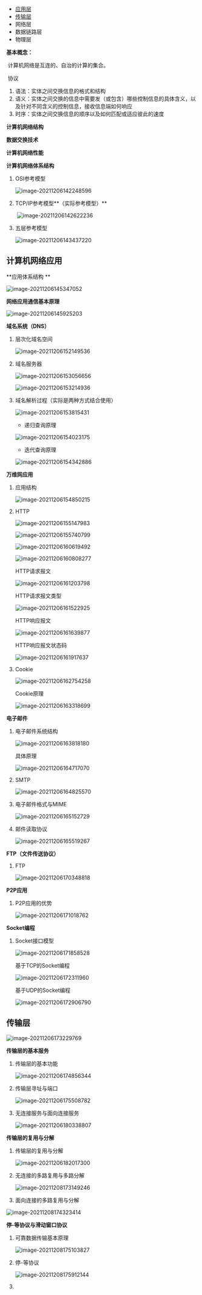 - [应用层]()
- [传输层]()
- 网络层
- 数据链路层
- 物理层

**基本概念：**

​	计算机网络是互连的、自治的计算的集合。

​	协议

1. 语法：实体之间交换信息的格式和结构
2. 语义：实体之间交换的信息中需要发（或包含）哪些控制信息的具体含义，以及针对不同含义的控制信息，接收信息端如何响应
3. 时序：实体之间交换信息的顺序以及如何匹配或适应彼此的速度

**计算机网络结构**

**数据交换技术**

**计算机网络性能**

**计算机网络体系结构**

1. OSI参考模型

   ![image-20211206142248596](../images/image-20211206142248596.png)

2. TCP/IP参考模型**（实际参考模型）**

   ​                                                           ![image-20211206142622236](../images/image-20211206142622236.png)

3. 五层参考模型

   ![image-20211206143437220](../images/image-20211206143437220.png)

## 计算机网络应用

**应用体系结构 **

![image-20211206145347052](../images/image-20211206145347052.png)

**网络应用通信基本原理**

![image-20211206145925203](../images/image-20211206145925203.png) 

**域名系统（DNS）**

1. 层次化域名空间

   ![image-20211206152149536](../images/image-20211206152149536.png)

2. 域名服务器

   ![image-20211206153056656](../images/image-20211206153056656.png)

   ![image-20211206153214936](../images/image-20211206153214936.png)

3. 域名解析过程（实际是两种方式结合使用）

   ![image-20211206153815431](../images/image-20211206153815431.png)

   - 递归查询原理

   ![image-20211206154023175](../images/image-20211206154023175.png)

   - 迭代查询原理

   ![image-20211206154342886](../images/image-20211206154342886.png)

**万维网应用**

1. 应用结构

   ![image-20211206154850215](../images/image-20211206154850215.png)

   

2. HTTP

   ![image-20211206155147983](../images/image-20211206155147983.png)

   ![image-20211206155740799](../images/image-20211206155740799.png)

   ![image-20211206160619492](../images/image-20211206160619492.png)

   ![image-20211206160808277](../images/image-20211206160808277.png)

   HTTP请求报文

   ![image-20211206161203798](../images/image-20211206161203798-16387783533351.png)

   HTTP请求报文类型

   ![image-20211206161522925](../images/image-20211206161522925.png)

   HTTP响应报文 

   ![image-20211206161639877](../images/image-20211206161639877.png)

   HTTP响应报文状态码

   ![image-20211206161917637](../images/image-20211206161917637.png)

3. Cookie

   ![image-20211206162754258](../images/image-20211206162754258.png)

   Cookie原理

   ![image-20211206163318699](../images/image-20211206163318699.png)

**电子邮件**

1. 电子邮件系统结构

   ![image-20211206163818180](../images/image-20211206163818180.png)

   具体原理

   ![image-20211206164717070](../images/image-20211206164717070.png)

2. SMTP

   ![image-20211206164825570](../images/image-20211206164825570.png)

3. 电子邮件格式与MIME

   ![image-20211206165152729](../images/image-20211206165152729.png)

4. 邮件读取协议

   ![image-20211206165519267](../images/image-20211206165519267.png)

**FTP（文件传送协议）**

1. FTP

   ![image-20211206170348818](../images/image-20211206170348818.png)

**P2P应用**

1. P2P应用的优势

   ![image-20211206171018762](../images/image-20211206171018762.png)

**Socket编程**

1. Socket接口模型

   ![image-20211206171858528](../images/image-20211206171858528.png)

   基于TCP的Socket编程

   ![image-20211206172311960](../images/image-20211206172311960.png)

   基于UDP的Socket编程

   ![image-20211206172906790](../images/image-20211206172906790.png)

## 传输层

![image-20211206173229769](../images/image-20211206173229769.png)

**传输层的基本服务**

1. 传输层的基本功能

   ![image-20211206174856344](../images/image-20211206174856344.png)

2. 传输层寻址与端口

   ![image-20211206175508782](../images/image-20211206175508782.png)

3. 无连接服务与面向连接服务

   ![image-20211206180338807](../images/image-20211206180338807.png)

**传输层的复用与分解**

1. 传输层的复用与分解

   ![image-20211206182017300](../images/image-20211206182017300.png)

2. 无连接的多路复用与多路分解

   ![image-20211208173149246](../images/image-20211208173149246.png)

3.  面向连接的多路复用与分解

   ![image-20211208174323414](../images/image-20211208174323414.png)

**停-等协议与滑动窗口协议**

1. 可靠数据传输基本原理

   ![image-20211208175103827](../images/image-20211208175103827.png)

2. 停-等协议

   ![image-20211208175912144](../images/image-20211208175912144.png)

3. 

